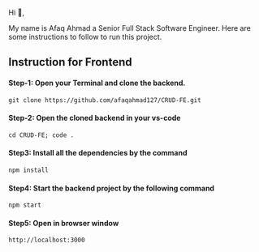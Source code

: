Hi 👋,

My name is Afaq Ahmad a Senior Full Stack Software Engineer. Here are some instructions to follow to run this project.

## Instruction for Frontend

#### Step-1: Open your Terminal and clone the backend.

```
git clone https://github.com/afaqahmad127/CRUD-FE.git
```

#### Step-2: Open the cloned backend in your vs-code

```
cd CRUD-FE; code .
```

#### Step3: Install all the dependencies by the command

```
npm install
```

#### Step4: Start the backend project by the following command

```
npm start
```

#### Step5: Open in browser window

```
http://localhost:3000
```
